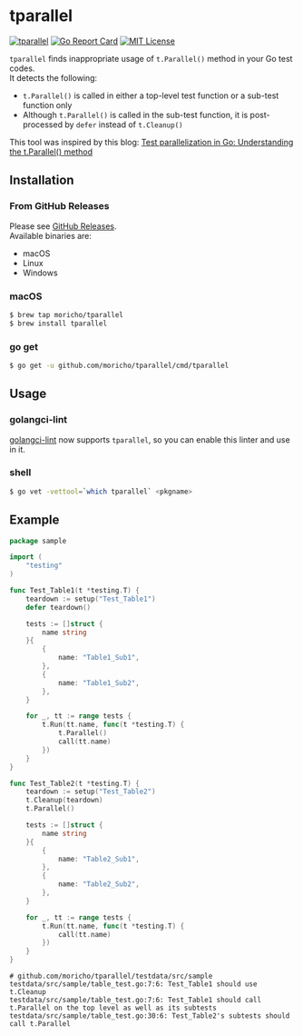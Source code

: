 # tparallel

[![tparallel](https://github.com/moricho/tparallel/workflows/tparallel/badge.svg?branch=master)](https://github.com/moricho/tparallel/actions)
[![Go Report Card](https://goreportcard.com/badge/github.com/moricho/tparallel)](https://goreportcard.com/report/github.com/moricho/tparallel)
[![MIT License](http://img.shields.io/badge/license-MIT-blue.svg?style=flat)](LICENSE)

`tparallel` finds inappropriate usage of `t.Parallel()` method in your Go test codes.  
It detects the following:

- `t.Parallel()` is called in either a top-level test function or a sub-test function only
- Although `t.Parallel()` is called in the sub-test function, it is post-processed by `defer` instead of `t.Cleanup()`

This tool was inspired by this blog: [Test parallelization in Go: Understanding the t.Parallel() method](https://engineering.mercari.com/en/blog/entry/20220408-how_to_use_t_parallel/)

## Installation

### From GitHub Releases

Please see [GitHub Releases](https://github.com/moricho/tparallel/releases).  
Available binaries are:

- macOS
- Linux
- Windows

### macOS

```sh
$ brew tap moricho/tparallel
$ brew install tparallel
```

### go get

```sh
$ go get -u github.com/moricho/tparallel/cmd/tparallel
```

## Usage

### golangci-lint

[golangci-lint](https://github.com/golangci/golangci-lint) now supports `tparallel`, so you can enable this linter and use in it.

### shell

```sh
$ go vet -vettool=`which tparallel` <pkgname>
```

## Example

```go
package sample

import (
	"testing"
)

func Test_Table1(t *testing.T) {
	teardown := setup("Test_Table1")
	defer teardown()

	tests := []struct {
		name string
	}{
		{
			name: "Table1_Sub1",
		},
		{
			name: "Table1_Sub2",
		},
	}

	for _, tt := range tests {
		t.Run(tt.name, func(t *testing.T) {
			t.Parallel()
			call(tt.name)
		})
	}
}

func Test_Table2(t *testing.T) {
	teardown := setup("Test_Table2")
	t.Cleanup(teardown)
	t.Parallel()

	tests := []struct {
		name string
	}{
		{
			name: "Table2_Sub1",
		},
		{
			name: "Table2_Sub2",
		},
	}

	for _, tt := range tests {
		t.Run(tt.name, func(t *testing.T) {
			call(tt.name)
		})
	}
}
```

```console
# github.com/moricho/tparallel/testdata/src/sample
testdata/src/sample/table_test.go:7:6: Test_Table1 should use t.Cleanup
testdata/src/sample/table_test.go:7:6: Test_Table1 should call t.Parallel on the top level as well as its subtests
testdata/src/sample/table_test.go:30:6: Test_Table2's subtests should call t.Parallel
```

